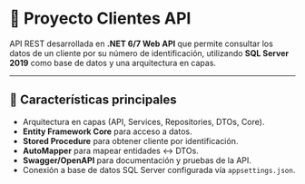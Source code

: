 # 📌 Proyecto Clientes API

API REST desarrollada en **.NET 6/7 Web API** que permite consultar los datos de un cliente por su número de identificación, utilizando **SQL Server 2019** como base de datos y una arquitectura en capas.

---

## 🚀 Características principales
- Arquitectura en capas (API, Services, Repositories, DTOs, Core).
- **Entity Framework Core** para acceso a datos.
- **Stored Procedure** para obtener cliente por identificación.
- **AutoMapper** para mapear entidades ↔ DTOs.
- **Swagger/OpenAPI** para documentación y pruebas de la API.
- Conexión a base de datos SQL Server configurada vía `appsettings.json`.
